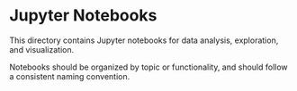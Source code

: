 # Jupyter Notebooks

This directory contains Jupyter notebooks for data analysis, exploration, and visualization.

Notebooks should be organized by topic or functionality, and should follow a consistent naming convention.

